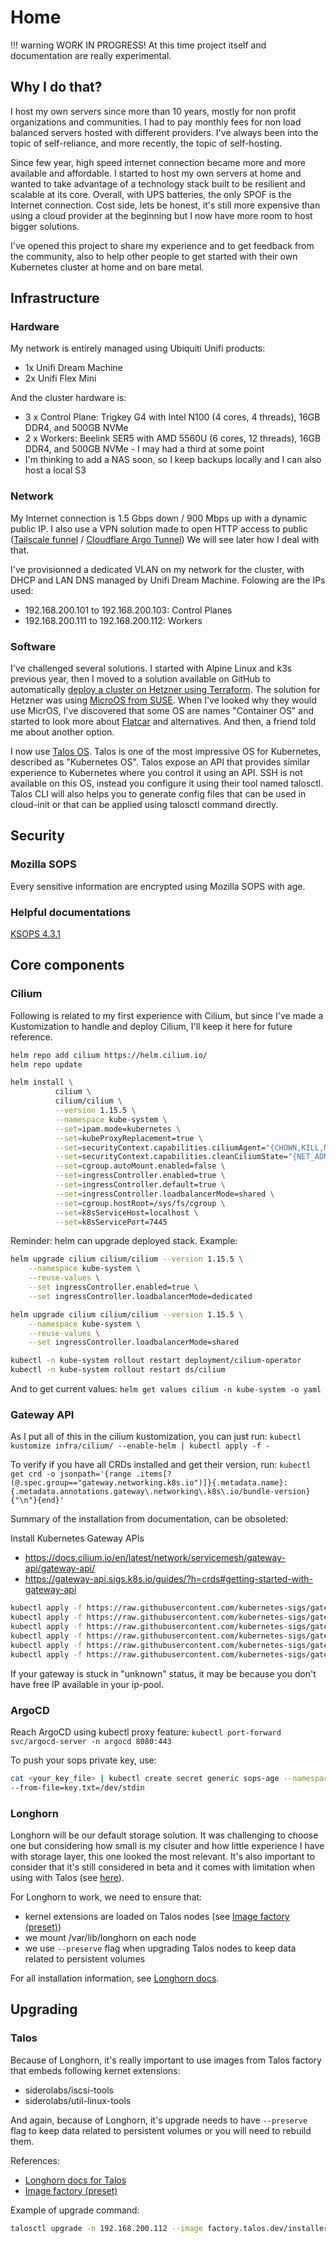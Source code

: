 # Home

!!! warning
    WORK IN PROGRESS! At this time project itself and documentation are really experimental.

## Why I do that?

I host my own servers since more than 10 years, mostly for non profit organizations and communities. I had to pay monthly fees for non load balanced servers hosted with different providers. I've always been into the topic of self-reliance, and more recently, the topic of self-hosting.

Since few year, high speed internet connection became more and more available and affordable. I started to host my own servers at home and wanted to take advantage of a technology stack built to be resilient and scalable at its core. Overall, with UPS batteries, the only SPOF is the Internet connection. Cost side, lets be honest, it's still more expensive than using a cloud provider at the beginning but I now have more room to host bigger solutions.

I've opened this project to share my experience and to get feedback from the community, also to help other people to get started with their own Kubernetes cluster at home and on bare metal.

## Infrastructure

### Hardware

My network is entirely managed using Ubiquiti Unifi products:

- 1x Unifi Dream Machine
- 2x Unifi Flex Mini

And the cluster hardware is:

- 3 x Control Plane: Trigkey G4 with Intel N100 (4 cores, 4 threads), 16GB DDR4, and 500GB NVMe
- 2 x Workers: Beelink SER5 with AMD 5560U (6 cores, 12 threads), 16GB DDR4, and 500GB NVMe - I may had a third at some point
- I'm thinking to add a NAS soon, so I keep backups locally and I can also host a local S3

### Network

My Internet connection is 1.5 Gbps down / 900 Mbps up with a dynamic public IP. I also use a VPN solution made to open HTTP access to public ([Tailscale funnel](https://tailscale.com/) / [Cloudflare Argo Tunnel](https://www.cloudflare.com/)) We will see later how I deal with that.

I've provisionned a dedicated VLAN on my network for the cluster, with DHCP and LAN DNS managed by Unifi Dream Machine. Folowing are the IPs used:

- 192.168.200.101 to 192.168.200.103: Control Planes
- 192.168.200.111 to 192.168.200.112: Workers

### Software

I've challenged several solutions. I started with Alpine Linux and k3s previous year, then I moved to a solution available on GitHub to automatically [deploy a cluster on Hetzner using Terraform](https://github.com/kube-hetzner/terraform-hcloud-kube-hetzner). The solution for Hetzner was using [MicroOS from SUSE](https://microos.opensuse.org/). When I've looked why they would use MicrOS, I've discovered that some OS are names "Container OS" and started to look more about [Flatcar](https://www.flatcar.org/) and alternatives. And then, a friend told me about another option.

I now use [Talos OS](https://www.talos.dev/). Talos is one of the most impressive OS for Kubernetes, described as "Kubernetes OS". Talos expose an API that provides similar experience to Kubernetes where you control it using an API. SSH is not available on this OS, instead you configure it using their tool named talosctl. Talos CLI will also helps you to generate config files that can be used in cloud-init or that can be applied using talosctl command directly.







## Security

### Mozilla SOPS

Every sensitive information are encrypted using Mozilla SOPS with age.

### Helpful documentations

[KSOPS 4.3.1](https://github.com/viaduct-ai/kustomize-sops/tree/v4.3.1)

## Core components

### Cilium

Following is related to my first experience with Cilium, but since I've made a Kustomization to handle and deploy Cilium, I'll keep it here for future reference.

```bash
helm repo add cilium https://helm.cilium.io/
helm repo update

helm install \
          cilium \
          cilium/cilium \
          --version 1.15.5 \
          --namespace kube-system \
          --set=ipam.mode=kubernetes \
          --set=kubeProxyReplacement=true \
          --set=securityContext.capabilities.ciliumAgent="{CHOWN,KILL,NET_ADMIN,NET_RAW,IPC_LOCK,SYS_ADMIN,SYS_RESOURCE,DAC_OVERRIDE,FOWNER,SETGID,SETUID}" \
          --set=securityContext.capabilities.cleanCiliumState="{NET_ADMIN,SYS_ADMIN,SYS_RESOURCE}" \
          --set=cgroup.autoMount.enabled=false \
          --set=ingressController.enabled=true \
          --set=ingressController.default=true \
          --set=ingressController.loadbalancerMode=shared \
          --set=cgroup.hostRoot=/sys/fs/cgroup \
          --set=k8sServiceHost=localhost \
          --set=k8sServicePort=7445
```

Reminder: helm can upgrade deployed stack. Example:

```bash
helm upgrade cilium cilium/cilium --version 1.15.5 \
    --namespace kube-system \
    --reuse-values \
    --set ingressController.enabled=true \
    --set ingressController.loadbalancerMode=dedicated

helm upgrade cilium cilium/cilium --version 1.15.5 \
    --namespace kube-system \
    --reuse-values \
    --set ingressController.loadbalancerMode=shared

kubectl -n kube-system rollout restart deployment/cilium-operator
kubectl -n kube-system rollout restart ds/cilium
``` 

And to get current values:
`helm get values cilium -n kube-system -o yaml`

### Gateway API

As I put all of this in the cilium kustomization, you can just run:
`kubectl kustomize infra/cilium/ --enable-helm | kubectl apply -f -`

To verify if you have all CRDs installed and get their version, run:
`kubectl get crd -o jsonpath='{range .items[?(@.spec.group=="gateway.networking.k8s.io")]}{.metadata.name}: {.metadata.annotations.gateway\.networking\.k8s\.io/bundle-version}{"\n"}{end}'`

Summary of the installation from documentation, can be obsoleted:

Install Kubernetes Gateway APIs
- https://docs.cilium.io/en/latest/network/servicemesh/gateway-api/gateway-api/
- https://gateway-api.sigs.k8s.io/guides/?h=crds#getting-started-with-gateway-api

```bash
kubectl apply -f https://raw.githubusercontent.com/kubernetes-sigs/gateway-api/v1.1.0/config/crd/standard/gateway.networking.k8s.io_gatewayclasses.yaml
kubectl apply -f https://raw.githubusercontent.com/kubernetes-sigs/gateway-api/v1.1.0/config/crd/standard/gateway.networking.k8s.io_gateways.yaml
kubectl apply -f https://raw.githubusercontent.com/kubernetes-sigs/gateway-api/v1.1.0/config/crd/standard/gateway.networking.k8s.io_httproutes.yaml
kubectl apply -f https://raw.githubusercontent.com/kubernetes-sigs/gateway-api/v1.1.0/config/crd/standard/gateway.networking.k8s.io_referencegrants.yaml
kubectl apply -f https://raw.githubusercontent.com/kubernetes-sigs/gateway-api/v1.1.0/config/crd/standard/gateway.networking.k8s.io_grpcroutes.yaml
kubectl apply -f https://raw.githubusercontent.com/kubernetes-sigs/gateway-api/v1.1.0/config/crd/experimental/gateway.networking.k8s.io_tlsroutes.yaml
```
If your gateway is stuck in "unknown" status, it may be because you don't have free IP available in your ip-pool.

### ArgoCD

Reach ArgoCD using kubectl proxy feature:
`kubectl port-forward svc/argocd-server -n argocd 8080:443`

To push your sops private key, use:
```bash
cat <your_key_file> | kubectl create secret generic sops-age --namespace=argocd \
--from-file=key.txt=/dev/stdin
```

### Longhorn

Longhorn will be our default storage solution. It was challenging to choose one but considering how small is my clsuter and how little experience I have with storage layer, this one looked the most relevant. It's also important to consider that it's still considered in beta and it comes with limitation when using with Talos (see [here](https://longhorn.io/docs/1.7.0/advanced-resources/os-distro-specific/talos-linux-support/)).

For Longhorn to work, we need to ensure that:
- kernel extensions are loaded on Talos nodes (see [Image factory (preset)](https://factory.talos.dev/?arch=amd64&board=undefined&cmdline-set=true&extensions=-&extensions=siderolabs%2Fiscsi-tools&extensions=siderolabs%2Futil-linux-tools&platform=metal&target=metal))
- we mount /var/lib/longhorn on each node
- we use `--preserve` flag when upgrading Talos nodes to keep data related to persistent volumes

For all installation information, see [Longhorn docs](https://longhorn.io/docs/1.7.0/deploy/install/install-with-helm/).

## Upgrading

### Talos

Because of Longhorn, it's really important to use images from Talos factory that embeds following kernet extensions:
- siderolabs/iscsi-tools
- siderolabs/util-linux-tools

And again, because of Longhorn, it's upgrade needs to have `--preserve` flag to keep data related to persistent volumes or you will need to rebuild them.

References:
- [Longhorn docs for Talos](https://longhorn.io/docs/1.7.0/advanced-resources/os-distro-specific/talos-linux-support/)
- [Image factory (preset)](https://factory.talos.dev/?arch=amd64&board=undefined&cmdline-set=true&extensions=-&extensions=siderolabs%2Fiscsi-tools&extensions=siderolabs%2Futil-linux-tools&platform=metal&target=metal)

Example of upgrade command:
```bash
talosctl upgrade -n 192.168.200.112 --image factory.talos.dev/installer/613e1592b2da41ae5e265e8789429f22e121aab91cb4deb6bc3c0b6262961245:v1.7.6 --preserve
```